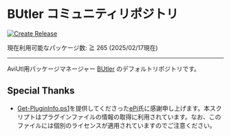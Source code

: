 # BUtler コミュニティリポジトリ

[![Create Release](https://github.com/Per-Terra/butler-pkgs/actions/workflows/release.yml/badge.svg)](https://github.com/Per-Terra/butler-pkgs/actions/workflows/release.yml)

現在利用可能なパッケージ数: ≧ 265 (2025/02/17現在)

---

AviUtl用パッケージマネージャー [BUtler](https://github.com/Per-Terra/butler) のデフォルトリポジトリです。

## Special Thanks

- [Get-PluginInfo.ps1](tools/Get-PluginInfo.ps1)を提供してくださった[ePi](https://github.com/ePi5131)氏に感謝申し上げます。本スクリプトはプラグインファイルの情報の取得に利用されています。なお、このファイルには個別のライセンスが適用されていますのでご注意ください。
